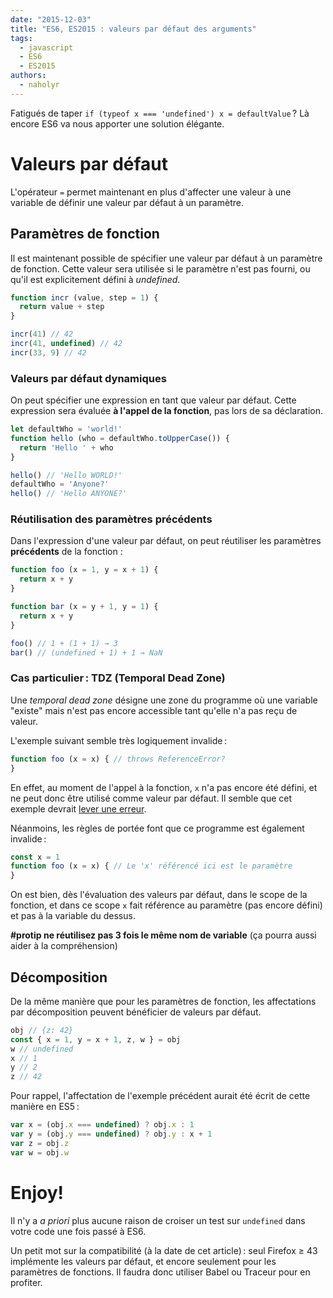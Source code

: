 ```yaml
---
date: "2015-12-03"
title: "ES6, ES2015 : valeurs par défaut des arguments"
tags:
  - javascript
  - ES6
  - ES2015
authors:
  - naholyr
---
```


Fatigués de taper ``if (typeof x === 'undefined') x = defaultValue`` ? Là encore
ES6 va nous apporter une solution élégante.

# Valeurs par défaut

L'opérateur ``=`` permet maintenant en plus d'affecter une valeur à une variable
de définir une valeur par défaut à un paramètre.

## Paramètres de fonction

Il est maintenant possible de spécifier une valeur par défaut à un paramètre de
fonction. Cette valeur sera utilisée si le paramètre n'est pas fourni, ou qu'il
est explicitement défini à *undefined*.

```js
function incr (value, step = 1) {
  return value + step
}

incr(41) // 42
incr(41, undefined) // 42
incr(33, 9) // 42
```

### Valeurs par défaut dynamiques

On peut spécifier une expression en tant que valeur par défaut. Cette expression
sera évaluée **à l'appel de la fonction**, pas lors de sa déclaration.

```js
let defaultWho = 'world!'
function hello (who = defaultWho.toUpperCase()) {
  return 'Hello ' + who
}

hello() // 'Hello WORLD!'
defaultWho = 'Anyone?'
hello() // 'Hello ANYONE?'
```

### Réutilisation des paramètres précédents

Dans l'expression d'une valeur par défaut, on peut réutiliser les paramètres
**précédents** de la fonction :

```js
function foo (x = 1, y = x + 1) {
  return x + y
}

function bar (x = y + 1, y = 1) {
  return x + y
}

foo() // 1 + (1 + 1) → 3
bar() // (undefined + 1) + 1 → NaN
```

### Cas particulier : TDZ (Temporal Dead Zone)

Une *temporal dead zone* désigne une zone du programme où une variable "existe"
mais n'est pas encore accessible tant qu'elle n'a pas reçu de valeur.

L'exemple suivant semble très logiquement invalide :

```js
function foo (x = x) { // throws ReferenceError?
}
```

En effet, au moment de l'appel à la fonction, ``x`` n'a pas encore été défini,
et ne peut donc être utilisé comme valeur par défaut. Il semble que cet exemple
devrait [lever une erreur](http://dmitrysoshnikov.com/ecmascript/es6-notes-default-values-of-parameters/#tdz-temporal-dead-zone-for-parameters).

Néanmoins, les règles de portée font que ce programme est également invalide :

```js
const x = 1
function foo (x = x) { // Le 'x' référencé ici est le paramètre
}
```

On est bien, dès l'évaluation des valeurs par défaut, dans le scope de la
fonction, et dans ce scope ``x`` fait référence au paramètre (pas encore défini)
et pas à la variable du dessus.

**#protip ne réutilisez pas 3 fois le même nom de variable** (ça pourra aussi
aider à la compréhension)

## Décomposition

De la même manière que pour les paramètres de fonction, les affectations par
décomposition peuvent bénéficier de valeurs par défaut.

```js
obj // {z: 42}
const { x = 1, y = x + 1, z, w } = obj
w // undefined
x // 1
y // 2
z // 42
```

Pour rappel, l'affectation de l'exemple précédent aurait été écrit de cette
manière en ES5 :

```js
var x = (obj.x === undefined) ? obj.x : 1
var y = (obj.y === undefined) ? obj.y : x + 1
var z = obj.z
var w = obj.w
```

# Enjoy!

Il n'y a *a priori* plus aucune raison de croiser un test sur ``undefined`` dans
votre code une fois passé à ES6.

Un petit mot sur la compatibilité (à la date de cet article) : seul Firefox ≥ 43
implémente les valeurs par défaut, et encore seulement pour les paramètres de
fonctions. Il faudra donc utiliser Babel ou Traceur pour en profiter.
